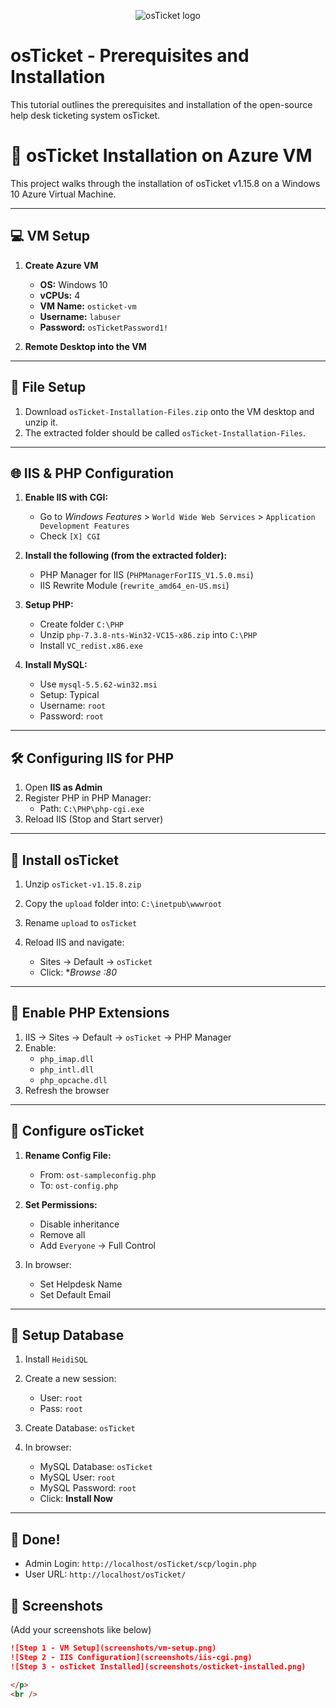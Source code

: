 <p align="center">
<img src="https://i.imgur.com/Clzj7Xs.png" alt="osTicket logo"/>
</p>

<h1>osTicket - Prerequisites and Installation</h1>
This tutorial outlines the prerequisites and installation of the open-source help desk ticketing system osTicket.<br />


# 🧰 osTicket Installation on Azure VM

This project walks through the installation of osTicket v1.15.8 on a Windows 10 Azure Virtual Machine.

---

## 💻 VM Setup

1. **Create Azure VM**
   - **OS:** Windows 10
   - **vCPUs:** 4
   - **VM Name:** `osticket-vm`
   - **Username:** `labuser`
   - **Password:** `osTicketPassword1!`

2. **Remote Desktop into the VM**

---

## 📁 File Setup

1. Download `osTicket-Installation-Files.zip` onto the VM desktop and unzip it.
2. The extracted folder should be called `osTicket-Installation-Files`.

---

## 🌐 IIS & PHP Configuration

1. **Enable IIS with CGI:**
   - Go to *Windows Features* > `World Wide Web Services` > `Application Development Features`
   - Check `[X] CGI`

2. **Install the following (from the extracted folder):**
   - PHP Manager for IIS (`PHPManagerForIIS_V1.5.0.msi`)
   - IIS Rewrite Module (`rewrite_amd64_en-US.msi`)

3. **Setup PHP:**
   - Create folder `C:\PHP`
   - Unzip `php-7.3.8-nts-Win32-VC15-x86.zip` into `C:\PHP`
   - Install `VC_redist.x86.exe`

4. **Install MySQL:**
   - Use `mysql-5.5.62-win32.msi`
   - Setup: Typical
   - Username: `root`
   - Password: `root`

---

## 🛠️ Configuring IIS for PHP

1. Open **IIS as Admin**
2. Register PHP in PHP Manager:
   - Path: `C:\PHP\php-cgi.exe`
3. Reload IIS (Stop and Start server)

---

## 🧷 Install osTicket

1. Unzip `osTicket-v1.15.8.zip`
2. Copy the `upload` folder into: `C:\inetpub\wwwroot`
3. Rename `upload` to `osTicket`

4. Reload IIS and navigate:
   - Sites → Default → `osTicket`
   - Click: **Browse *:80**

---

## 🔌 Enable PHP Extensions

1. IIS → Sites → Default → `osTicket` → PHP Manager
2. Enable:
   - `php_imap.dll`
   - `php_intl.dll`
   - `php_opcache.dll`
3. Refresh the browser

---

## 🔐 Configure osTicket

1. **Rename Config File:**
   - From: `ost-sampleconfig.php`
   - To: `ost-config.php`

2. **Set Permissions:**
   - Disable inheritance
   - Remove all
   - Add `Everyone` → Full Control

3. In browser:
   - Set Helpdesk Name
   - Set Default Email

---

## 🧮 Setup Database

1. Install `HeidiSQL`
2. Create a new session:
   - User: `root`
   - Pass: `root`
3. Create Database: `osTicket`

4. In browser:
   - MySQL Database: `osTicket`
   - MySQL User: `root`
   - MySQL Password: `root`
   - Click: **Install Now**

---

## 🥳 Done!

- Admin Login: `http://localhost/osTicket/scp/login.php`
- User URL: `http://localhost/osTicket/`


## 📸 Screenshots

(Add your screenshots like below)

```markdown
![Step 1 - VM Setup](screenshots/vm-setup.png)
![Step 2 - IIS Configuration](screenshots/iis-cgi.png)
![Step 3 - osTicket Installed](screenshots/osticket-installed.png)

</p>
<br />
